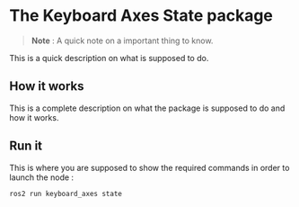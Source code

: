 # The Keyboard Axes State package

> **Note** : A quick note on a important thing to know.

This is a quick description on what is supposed to do.

## How it works

This is a complete description on what the package is supposed to do and how it works.

## Run it
This is where you are supposed to show the required commands in order to launch the node : 
```bash
ros2 run keyboard_axes state 
